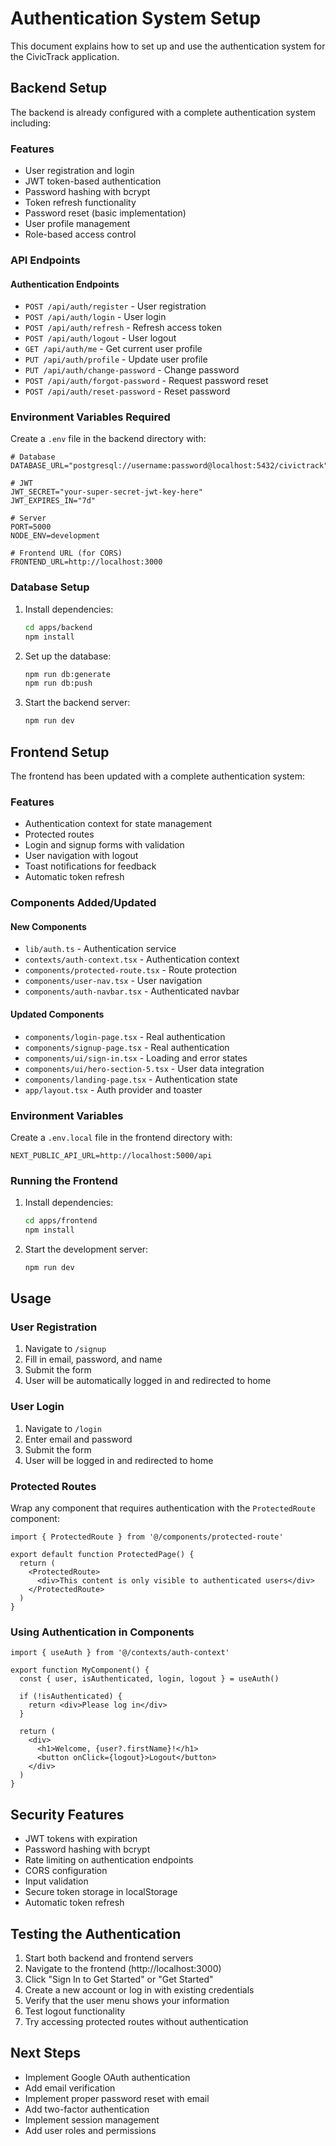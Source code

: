 # Authentication System Setup

This document explains how to set up and use the authentication system for the CivicTrack application.

## Backend Setup

The backend is already configured with a complete authentication system including:

### Features
- User registration and login
- JWT token-based authentication
- Password hashing with bcrypt
- Token refresh functionality
- Password reset (basic implementation)
- User profile management
- Role-based access control

### API Endpoints

#### Authentication Endpoints
- `POST /api/auth/register` - User registration
- `POST /api/auth/login` - User login
- `POST /api/auth/refresh` - Refresh access token
- `POST /api/auth/logout` - User logout
- `GET /api/auth/me` - Get current user profile
- `PUT /api/auth/profile` - Update user profile
- `PUT /api/auth/change-password` - Change password
- `POST /api/auth/forgot-password` - Request password reset
- `POST /api/auth/reset-password` - Reset password

### Environment Variables Required

Create a `.env` file in the backend directory with:

```env
# Database
DATABASE_URL="postgresql://username:password@localhost:5432/civictrack"

# JWT
JWT_SECRET="your-super-secret-jwt-key-here"
JWT_EXPIRES_IN="7d"

# Server
PORT=5000
NODE_ENV=development

# Frontend URL (for CORS)
FRONTEND_URL=http://localhost:3000
```

### Database Setup

1. Install dependencies:
   ```bash
   cd apps/backend
   npm install
   ```

2. Set up the database:
   ```bash
   npm run db:generate
   npm run db:push
   ```

3. Start the backend server:
   ```bash
   npm run dev
   ```

## Frontend Setup

The frontend has been updated with a complete authentication system:

### Features
- Authentication context for state management
- Protected routes
- Login and signup forms with validation
- User navigation with logout
- Toast notifications for feedback
- Automatic token refresh

### Components Added/Updated

#### New Components
- `lib/auth.ts` - Authentication service
- `contexts/auth-context.tsx` - Authentication context
- `components/protected-route.tsx` - Route protection
- `components/user-nav.tsx` - User navigation
- `components/auth-navbar.tsx` - Authenticated navbar

#### Updated Components
- `components/login-page.tsx` - Real authentication
- `components/signup-page.tsx` - Real authentication
- `components/ui/sign-in.tsx` - Loading and error states
- `components/ui/hero-section-5.tsx` - User data integration
- `components/landing-page.tsx` - Authentication state
- `app/layout.tsx` - Auth provider and toaster

### Environment Variables

Create a `.env.local` file in the frontend directory with:

```env
NEXT_PUBLIC_API_URL=http://localhost:5000/api
```

### Running the Frontend

1. Install dependencies:
   ```bash
   cd apps/frontend
   npm install
   ```

2. Start the development server:
   ```bash
   npm run dev
   ```

## Usage

### User Registration
1. Navigate to `/signup`
2. Fill in email, password, and name
3. Submit the form
4. User will be automatically logged in and redirected to home

### User Login
1. Navigate to `/login`
2. Enter email and password
3. Submit the form
4. User will be logged in and redirected to home

### Protected Routes
Wrap any component that requires authentication with the `ProtectedRoute` component:

```tsx
import { ProtectedRoute } from '@/components/protected-route'

export default function ProtectedPage() {
  return (
    <ProtectedRoute>
      <div>This content is only visible to authenticated users</div>
    </ProtectedRoute>
  )
}
```

### Using Authentication in Components

```tsx
import { useAuth } from '@/contexts/auth-context'

export function MyComponent() {
  const { user, isAuthenticated, login, logout } = useAuth()

  if (!isAuthenticated) {
    return <div>Please log in</div>
  }

  return (
    <div>
      <h1>Welcome, {user?.firstName}!</h1>
      <button onClick={logout}>Logout</button>
    </div>
  )
}
```

## Security Features

- JWT tokens with expiration
- Password hashing with bcrypt
- Rate limiting on authentication endpoints
- CORS configuration
- Input validation
- Secure token storage in localStorage
- Automatic token refresh

## Testing the Authentication

1. Start both backend and frontend servers
2. Navigate to the frontend (http://localhost:3000)
3. Click "Sign In to Get Started" or "Get Started"
4. Create a new account or log in with existing credentials
5. Verify that the user menu shows your information
6. Test logout functionality
7. Try accessing protected routes without authentication

## Next Steps

- Implement Google OAuth authentication
- Add email verification
- Implement proper password reset with email
- Add two-factor authentication
- Implement session management
- Add user roles and permissions 